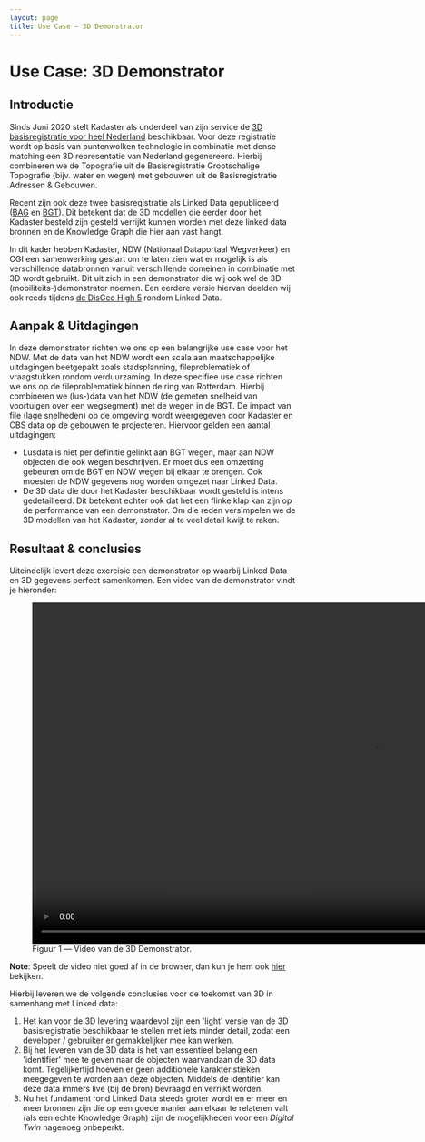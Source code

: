 ```yaml
---
layout: page
title: Use Case ― 3D Demonstrator
---
```


# Use Case: 3D Demonstrator

## Introductie

Sinds Juni 2020 stelt Kadaster als onderdeel van zijn service de <a href="https://www.kadaster.nl/-/actueel-3d-basisbestand-van-heel-nederland-beschikbaar">3D basisregistratie voor heel Nederland</a> beschikbaar. Voor deze registratie wordt op basis van puntenwolken technologie in combinatie met dense matching een 3D representatie van Nederland gegenereerd. Hierbij combineren we de Topografie uit de Basisregistratie Grootschalige Topografie (bijv. water en wegen) met gebouwen uit de Basisregistratie Adressen & Gebouwen.

Recent zijn ook deze twee basisregistratie als Linked Data gepubliceerd (<a href="cases/bag-ld">BAG</a> en <a href="cases/bgt-ld">BGT</a>). Dit betekent dat de 3D modellen die eerder door het Kadaster besteld zijn gesteld verrijkt kunnen worden met deze linked data bronnen en de Knowledge Graph die hier aan vast hangt.

In dit kader hebben Kadaster, NDW (Nationaal Dataportaal Wegverkeer) en CGI een samenwerking gestart om te laten zien wat er mogelijk is als verschillende databronnen vanuit verschillende domeinen in combinatie met 3D wordt gebruikt. Dit uit zich in een demonstrator die wij ook wel de 3D (mobiliteits-)demonstrator noemen. Een eerdere versie hiervan deelden wij ook reeds tijdens <a href="cases/disgeo-high5">de DisGeo High 5</a> rondom Linked Data.

## Aanpak & Uitdagingen

In deze demonstrator richten we ons op een belangrijke use case voor het NDW. Met de data van het NDW wordt een scala aan maatschappelijke uitdagingen beetgepakt zoals stadsplanning, fileproblematiek of vraagstukken rondom verduurzaming. In deze specifiee use case richten we ons op de fileproblematiek binnen de ring van Rotterdam. Hierbij combineren we (lus-)data van het NDW (de gemeten snelheid van voortuigen over een wegsegment) met de wegen in de BGT. De impact van file (lage snelheden) op de omgeving wordt weergegeven door Kadaster en CBS data op de gebouwen te projecteren. Hiervoor gelden een aantal uitdagingen:

- Lusdata is niet per definitie gelinkt aan BGT wegen, maar aan NDW objecten die ook wegen beschrijven. Er moet dus een omzetting gebeuren om de BGT en NDW wegen bij elkaar te brengen. Ook moesten de NDW gegevens nog worden omgezet naar Linked Data.
- De 3D data die door het Kadaster beschikbaar wordt gesteld is intens gedetailleerd. Dit betekent echter ook dat het een flinke klap kan zijn op de performance van een demonstrator. Om die reden versimpelen we de 3D modellen van het Kadaster, zonder al te veel detail kwijt te raken.

## Resultaat & conclusies

Uiteindelijk levert deze exercisie een demonstrator op waarbij Linked Data en 3D gegevens perfect samenkomen. Een video van de demonstrator vindt je hieronder:

 <figure id="figuur-1">
  <video controls loop width="1200">
    <source src="/assets/videos/Mobiliteits-Demonstrator.mp4" type="video/mp4">
      Helaas, uw browser kan deze video niet weergeven.
    </source>
  </video>
  <figcaption>
    Figuur 1 ― Video van de 3D Demonstrator.
  </figcaption>
</figure>

**Note**: Speelt de video niet goed af in de browser, dan kun je hem ook <a href="/assets/videos/Mobiliteits-Demonstrator.mp4">hier</a> bekijken.

Hierbij leveren we de volgende conclusies voor de toekomst van 3D in samenhang met Linked data:

1. Het kan voor de 3D levering waardevol zijn een 'light' versie van de 3D basisregistratie beschikbaar te stellen met iets minder detail, zodat een developer / gebruiker er gemakkelijker mee kan werken.
2. Bij het leveren van de 3D data is het van essentieel belang een 'identifier' mee te geven naar de objecten waarvandaan de 3D data komt. Tegelijkertijd hoeven er geen additionele karakteristieken meegegeven te worden aan deze objecten. Middels de identifier kan deze data immers live (bij de bron) bevraagd en verrijkt worden.
3. Nu het fundament rond Linked Data steeds groter wordt en er meer en meer bronnen zijn die op een goede manier aan elkaar te relateren valt (als een echte Knowledge Graph) zijn de mogelijkheden voor een *Digital Twin* nagenoeg onbeperkt.
